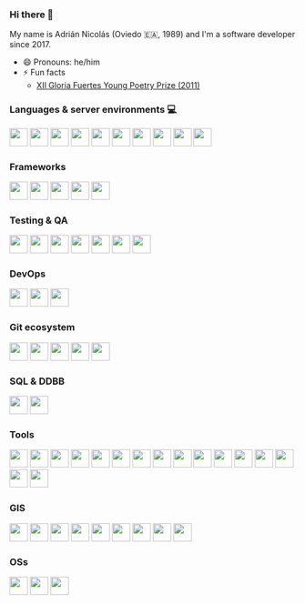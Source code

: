 ### Hi there 👋

My name is Adrián Nicolás (Oviedo 🇪🇦, 1989) and I'm a software developer since 2017.

<!--
**adnicolas/adnicolas** is a ✨ _special_ ✨ repository because its `README.md` (this file) appears on your GitHub profile.

Here are some ideas to get you started:

- 🔭 I’m currently working on ...
- 🌱 I’m currently learning ...
- 👯 I’m looking to collaborate on ...
- 🤔 I’m looking for help with ...
- 💬 Ask me about ...
- 📫 How to reach me: ...-->
- 😄 Pronouns: he/him
- ⚡ Fun facts
  - [XII Gloria Fuertes Young Poetry Prize (2011)](https://www.torremozas.com/epages/ea0701.sf/es_ES/?ObjectPath=/Shops/ea0701/Products/GF020)

### Languages & server environments 💻

<div>
  <img height="32" width="32" src="https://cdn.simpleicons.org/javascript/#F7DF1E/eee" />
  <img height="32" width="32" src="https://cdn.simpleicons.org/typescript/#3178C6/eee" />
  <img height="32" width="32" src="https://cdn.simpleicons.org/nodedotjs/#339933/eee" />  
  <img height="32" width="32" src="https://cdn.simpleicons.org/html5/#E34F26/eee" />
  <img height="32" width="32" src="https://cdn.simpleicons.org/css3/#1572B6/eee" />
  <img height="32" width="32" src="https://cdn.simpleicons.org/sass/#CC6699/eee" />
  <img height="32" width="32" src="https://cdn.simpleicons.org/python/#3776AB/eee" />
  <img height="32" width="32" src="https://cdn.simpleicons.org/csharp/#239120/eee" />
  <img height="32" width="32" src="https://cdn.simpleicons.org/json/#FFFFFF" />
  <img height="32" width="32" src="https://cdn.simpleicons.org/markdown/#FFFFFF" />
</div>

### Frameworks

<div>
  <img height="32" width="32" src="https://cdn.simpleicons.org/angular/#DD0031/eee" />
  <img height="32" width="32" src="https://cdn.simpleicons.org/react/#61DAFB/eee" />
  <img height="32" width="32" src="https://cdn.simpleicons.org/express/#000000/eee" />
  <img height="32" width="32" src="https://cdn.simpleicons.org/nestjs/#E0234E/eee" />
  <img height="32" width="32" src="https://cdn.simpleicons.org/dotnet/#512BD4/eee" />
</div>

### Testing & QA

<div>
  <img height="32" width="32" src="https://cdn.simpleicons.org/cypress/#17202C/eee" />
  <img height="32" width="32" src="https://cdn.simpleicons.org/jest/#C21325/eee" />
  <img height="32" width="32" src="https://cdn.simpleicons.org/sonarlint/#CB2029/eee" />
  <img height="32" width="32" src="https://cdn.simpleicons.org/sonarqube/#4E9BCD/eee" />
  <img height="32" width="32" src="https://cdn.simpleicons.org/swagger/#85EA2D/eee" />
  <img height="32" width="32" src="https://cdn.simpleicons.org/eslint/#4B32C3/eee" />
  <img height="32" width="32" src="https://cdn.simpleicons.org/prettier/#F7B93E/eee" />
</div>

### DevOps

<div>
  <img height="32" width="32" src="https://cdn.simpleicons.org/docker/#2496ED/eee" />
  <img height="32" width="32" src="https://cdn.simpleicons.org/githubactions/#2088FF/eee" />
  <img height="32" width="32" src="https://cdn.simpleicons.org/jenkins/#D24939/eee" />
</div>

### Git ecosystem

<div>
  <img height="32" width="32" src="https://cdn.simpleicons.org/git/#F05032/eee" />
  <img height="32" width="32" src="https://cdn.simpleicons.org/github/#181717/eee" />
  <img height="32" width="32" src="https://cdn.simpleicons.org/gitignoredotio/#204ECF/eee" />
  <img height="32" width="32" src="https://cdn.simpleicons.org/gitlab/#FC6D26/eee" />
  <img height="32" width="32" src="https://cdn.simpleicons.org/gitea/#609926/eee" />
</div>

### SQL & DDBB

<div>
  <img height="32" width="32" src="https://cdn.simpleicons.org/postgresql/#4169E1/eee" />
  <img height="32" width="32" src="https://cdn.simpleicons.org/oracle/#F80000/eee" />
</div>

### Tools

<div>
  <img height="32" width="32" src="https://cdn.simpleicons.org/nx/#143055/eee" />
  <img height="32" width="32" src="https://cdn.simpleicons.org/npm/#CB3837/eee" />
  <img height="32" width="32" src="https://cdn.simpleicons.org/redux/#764ABC/eee" />
  <img height="32" width="32" src="https://cdn.simpleicons.org/storybook/#FF4785/eee" />
  <img height="32" width="32" src="https://cdn.simpleicons.org/sublimetext/#FF9800/eee" />
  <img height="32" width="32" src="https://cdn.simpleicons.org/visualstudiocode/#007ACC/eee" />
  <img height="32" width="32" src="https://cdn.simpleicons.org/webpack/#8DD6F9/eee" />
  <img height="32" width="32" src="https://cdn.simpleicons.org/dotenv/#ECD53F/eee" />
  <img height="32" width="32" src="https://cdn.simpleicons.org/handlebarsdotjs/#000000/eee" />
  <img height="32" width="32" src="https://cdn.simpleicons.org/postman/#FF6C37/eee" />
  <img height="32" width="32" src="https://cdn.simpleicons.org/jsonwebtokens/#000000/eee" />
  <img height="32" width="32" src="https://cdn.simpleicons.org/hoppscotch/#31C48D/eee" />
  <img height="32" width="32" src="https://cdn.simpleicons.org/iconfinder/#1A1B1F/eee" />
  <img height="32" width="32" src="https://cdn.simpleicons.org/simpleicons/#111111/eee" />
  <img height="32" width="32" src="https://cdn.simpleicons.org/fontawesome/#528DD7/eee" />
  <img height="32" width="32" src="https://cdn.simpleicons.org/gulp/#CF4647/eee" />
</div>

### GIS

<div>
  <img height="32" width="32" src="https://cdn.simpleicons.org/openlayers/#1F6B75/eee" />
  <img height="32" width="32" src="https://cdn.simpleicons.org/esri/#000000/eee" />
  <img height="32" width="32" src="https://cdn.simpleicons.org/arcgis/#2C7AC3/eee" />
  <img height="32" width="32" src="https://cdn.simpleicons.org/here/#00AFAA/eee" />
  <img height="32" width="32" src="https://cdn.simpleicons.org/carto/#EB1510/eee" />
  <img height="32" width="32" src="https://cdn.simpleicons.org/leaflet/#199900/eee" />
  <img height="32" width="32" src="https://cdn.simpleicons.org/osgeo/#5CAE58/eee" />
  <img height="32" width="32" src="https://cdn.simpleicons.org/cesium/#6CADDF/eee" />
  <img height="32" width="32" src="https://cdn.simpleicons.org/qgis/#589632/eee" />
</div>

### OSs

<div>
  <img height="32" width="32" src="https://cdn.simpleicons.org/linux/#FCC624/eee" />
  <img height="32" width="32" src="https://cdn.simpleicons.org/ubuntu/#E95420/eee" />
  <img height="32" width="32" src="https://cdn.simpleicons.org/windows/#0078D6/eee" />
</div>
